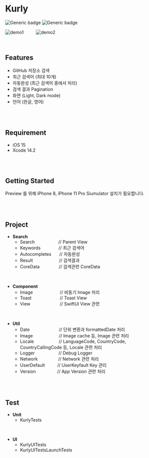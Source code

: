 # Kurly

![Generic badge](https://img.shields.io/badge/Swift-5.7-orange.svg) ![Generic badge](https://img.shields.io/badge/SwiftUI-2-green.svg)


![demo1](https://user-images.githubusercontent.com/4756783/214218629-e00be26b-8eda-491f-bf40-0df616fc22cf.gif) &emsp; &emsp; ![demo2](https://user-images.githubusercontent.com/4756783/214218636-b87e43e9-a468-47f5-9764-6fb7ffc7fd0c.gif)



<br>

## Features

- GitHub 저장소 검색 
- 최근 검색어 (최대 10개)
- 자동완성 (최근 검색어 중에서 처리)
- 검색 결과 Pagination 
- 화면 (Light, Dark mode)
- 언어 (한글, 영어)

<br>
<br>

## Requirement
- iOS 15
- Xcode 14.2

<br>
<br>

## Getting Started

Preview 를 위해 iPhone 8, iPhone 11 Pro Siumulator 설치가 필요합니다. 

<br>
<br>

## Project

 * **Search**  
   * Search  &emsp; &emsp; &emsp; &emsp;  // Parent View
   * Keywords &emsp; &emsp; &emsp;   // 최근 검색어
   * Autocompletes &ensp; &ensp; // 자동완성
   * Result &emsp; &emsp; &emsp; &emsp; &nbsp;   // 검색결과
   * CoreData &emsp; &emsp; &emsp; &nbsp;// 검색관련 CoreData
    
<br>

 * **Component**
   * Image  &emsp; &emsp; &emsp; &emsp; &ensp; // 비동기 Image 처리
   * Toast &ensp; &ensp; &emsp; &emsp; &emsp; &ensp; // Toast View
   * View &emsp; &emsp; &emsp; &emsp; &nbsp; &ensp;  // SwiftUI View 관련 
    
<br>

 * **Util**
   * Date  &emsp; &emsp; &emsp; &emsp; &emsp;  // 단위 변환과 formattedDate 처리
   * Image &emsp; &emsp; &emsp; &emsp; &nbsp;  // Image cache 등, Image 관련 처리
   * Locale &emsp; &ensp; &ensp; &emsp; &emsp; // LanguageCode, CountryCode, CountryCallingCode 등, Locale 관련 처리
   * Logger &emsp; &emsp; &emsp; &emsp;    // Debug Logger 
   * Network &emsp; &emsp; &emsp; &nbsp; // Network 관련 처리
   * UserDefault &emsp; &emsp;  // UserKeyfault Key 관리
   * Version &emsp; &emsp; &emsp; &ensp; // App Version 관련 처리


<br>
<br>

## Test

 * **Unit**  
   * KurlyTests
    
<br>

 * **UI**
   * KurlyUITests
   * KurlyUITestsLaunchTests

